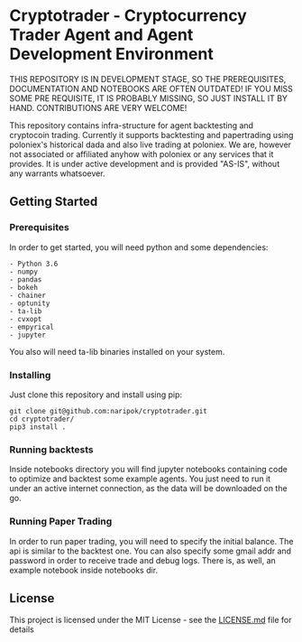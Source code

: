 # Cryptotrader - Cryptocurrency Trader Agent and Agent Development Environment

THIS REPOSITORY IS IN DEVELOPMENT STAGE, SO THE PREREQUISITES, DOCUMENTATION AND NOTEBOOKS ARE OFTEN OUTDATED!
IF YOU MISS SOME PRE REQUISITE, IT IS PROBABLY MISSING, SO JUST INSTALL IT BY HAND.
CONTRIBUTIONS ARE VERY WELCOME!

This repository contains infra-structure for agent backtesting and cryptocoin trading.
Currently it supports backtesting and papertrading using poloniex's historical dada and also live trading at poloniex.
We are, however not associated or affiliated anyhow with poloniex or any services that it provides.
It is under active development and is provided "AS-IS", without any warrants whatsoever.
## Getting Started
### Prerequisites

In order to get started, you will need python and some dependencies:

```
- Python 3.6
- numpy
- pandas
- bokeh
- chainer
- optunity
- ta-lib
- cvxopt
- empyrical
- jupyter
```

You also will need ta-lib binaries installed on your system.

### Installing

Just clone this repository and install using pip:
```
git clone git@github.com:naripok/cryptotrader.git
cd cryptotrader/
pip3 install .
```

### Running backtests
Inside notebooks directory you will find jupyter notebooks containing code to optimize and backtest some example agents. 
You just need to run it under an active internet connection, as the data will be downloaded on the go.

### Running Paper Trading
In order to run paper trading, you will need to specify the initial balance.
The api is similar to the backtest one. You can also specify some gmail addr and password in order to receive trade and debug logs.
There is, as well, an example notebook inside notebooks dir.

## License

This project is licensed under the MIT License - see the [LICENSE.md](LICENSE.md) file for details